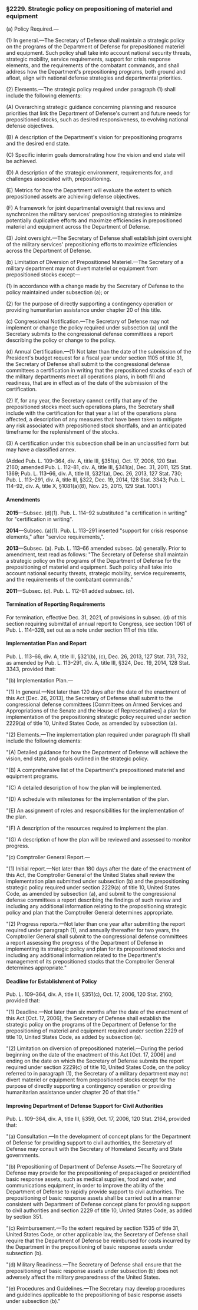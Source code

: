 ### §2229. Strategic policy on prepositioning of materiel and equipment ###

(a) Policy Required.—

(1) In general.—The Secretary of Defense shall maintain a strategic policy on the programs of the Department of Defense for prepositioned materiel and equipment. Such policy shall take into account national security threats, strategic mobility, service requirements, support for crisis response elements, and the requirements of the combatant commands, and shall address how the Department's prepositioning programs, both ground and afloat, align with national defense strategies and departmental priorities.

(2) Elements.—The strategic policy required under paragraph (1) shall include the following elements:

(A) Overarching strategic guidance concerning planning and resource priorities that link the Department of Defense's current and future needs for prepositioned stocks, such as desired responsiveness, to evolving national defense objectives.

(B) A description of the Department's vision for prepositioning programs and the desired end state.

(C) Specific interim goals demonstrating how the vision and end state will be achieved.

(D) A description of the strategic environment, requirements for, and challenges associated with, prepositioning.

(E) Metrics for how the Department will evaluate the extent to which prepositioned assets are achieving defense objectives.

(F) A framework for joint departmental oversight that reviews and synchronizes the military services' prepositioning strategies to minimize potentially duplicative efforts and maximize efficiencies in prepositioned materiel and equipment across the Department of Defense.

(3) Joint oversight.—The Secretary of Defense shall establish joint oversight of the military services' prepositioning efforts to maximize efficiencies across the Department of Defense.

(b) Limitation of Diversion of Prepositioned Materiel.—The Secretary of a military department may not divert materiel or equipment from prepositioned stocks except—

(1) in accordance with a change made by the Secretary of Defense to the policy maintained under subsection (a); or

(2) for the purpose of directly supporting a contingency operation or providing humanitarian assistance under chapter 20 of this title.

(c) Congressional Notification.—The Secretary of Defense may not implement or change the policy required under subsection (a) until the Secretary submits to the congressional defense committees a report describing the policy or change to the policy.

(d) Annual Certification.—(1) Not later than the date of the submission of the President's budget request for a fiscal year under section 1105 of title 31, the Secretary of Defense shall submit to the congressional defense committees a certification in writing that the prepositioned stocks of each of the military departments meet all operations plans, in both fill and readiness, that are in effect as of the date of the submission of the certification.

(2) If, for any year, the Secretary cannot certify that any of the prepositioned stocks meet such operations plans, the Secretary shall include with the certification for that year a list of the operations plans affected, a description of any measures that have been taken to mitigate any risk associated with prepositioned stock shortfalls, and an anticipated timeframe for the replenishment of the stocks.

(3) A certification under this subsection shall be in an unclassified form but may have a classified annex.

(Added Pub. L. 109–364, div. A, title III, §351(a), Oct. 17, 2006, 120 Stat. 2160; amended Pub. L. 112–81, div. A, title III, §341(a), Dec. 31, 2011, 125 Stat. 1369; Pub. L. 113–66, div. A, title III, §321(a), Dec. 26, 2013, 127 Stat. 730; Pub. L. 113–291, div. A, title III, §322, Dec. 19, 2014, 128 Stat. 3343; Pub. L. 114–92, div. A, title X, §1081(a)(8), Nov. 25, 2015, 129 Stat. 1001.)

#### Amendments ####

**2015**—Subsec. (d)(1). Pub. L. 114–92 substituted "a certification in writing" for "certification in writing".

**2014**—Subsec. (a)(1). Pub. L. 113–291 inserted "support for crisis response elements," after "service requirements,".

**2013**—Subsec. (a). Pub. L. 113–66 amended subsec. (a) generally. Prior to amendment, text read as follows: "The Secretary of Defense shall maintain a strategic policy on the programs of the Department of Defense for the prepositioning of materiel and equipment. Such policy shall take into account national security threats, strategic mobility, service requirements, and the requirements of the combatant commands."

**2011**—Subsec. (d). Pub. L. 112–81 added subsec. (d).

#### Termination of Reporting Requirements ####

For termination, effective Dec. 31, 2021, of provisions in subsec. (d) of this section requiring submittal of annual report to Congress, see section 1061 of Pub. L. 114–328, set out as a note under section 111 of this title.

#### Implementation Plan and Report ####

Pub. L. 113–66, div. A, title III, §321(b), (c), Dec. 26, 2013, 127 Stat. 731, 732, as amended by Pub. L. 113–291, div. A, title III, §324, Dec. 19, 2014, 128 Stat. 3343, provided that:

"(b) Implementation Plan.—

"(1) In general.—Not later than 120 days after the date of the enactment of this Act [Dec. 26, 2013], the Secretary of Defense shall submit to the congressional defense committees [Committees on Armed Services and Appropriations of the Senate and the House of Representatives] a plan for implementation of the prepositioning strategic policy required under section 2229(a) of title 10, United States Code, as amended by subsection (a).

"(2) Elements.—The implementation plan required under paragraph (1) shall include the following elements:

"(A) Detailed guidance for how the Department of Defense will achieve the vision, end state, and goals outlined in the strategic policy.

"(B) A comprehensive list of the Department's prepositioned materiel and equipment programs.

"(C) A detailed description of how the plan will be implemented.

"(D) A schedule with milestones for the implementation of the plan.

"(E) An assignment of roles and responsibilities for the implementation of the plan.

"(F) A description of the resources required to implement the plan.

"(G) A description of how the plan will be reviewed and assessed to monitor progress.

"(c) Comptroller General Report.—

"(1) Initial report.—Not later than 180 days after the date of the enactment of this Act, the Comptroller General of the United States shall review the implementation plan submitted under subsection (b) and the prepositioning strategic policy required under section 2229(a) of title 10, United States Code, as amended by subsection (a), and submit to the congressional defense committees a report describing the findings of such review and including any additional information relating to the propositioning strategic policy and plan that the Comptroller General determines appropriate.

"(2) Progress reports.—Not later than one year after submitting the report required under paragraph (1), and annually thereafter for two years, the Comptroller General shall submit to the congressional defense committees a report assessing the progress of the Department of Defense in implementing its strategic policy and plan for its prepositioned stocks and including any additional information related to the Department's management of its prepositioned stocks that the Comptroller General determines appropriate."

#### Deadline for Establishment of Policy ####

Pub. L. 109–364, div. A, title III, §351(c), Oct. 17, 2006, 120 Stat. 2160, provided that:

"(1) Deadline.—Not later than six months after the date of the enactment of this Act [Oct. 17, 2006], the Secretary of Defense shall establish the strategic policy on the programs of the Department of Defense for the prepositioning of materiel and equipment required under section 2229 of title 10, United States Code, as added by subsection (a).

"(2) Limitation on diversion of prepositioned materiel.—During the period beginning on the date of the enactment of this Act [Oct. 17, 2006] and ending on the date on which the Secretary of Defense submits the report required under section 2229(c) of title 10, United States Code, on the policy referred to in paragraph (1), the Secretary of a military department may not divert materiel or equipment from prepositioned stocks except for the purpose of directly supporting a contingency operation or providing humanitarian assistance under chapter 20 of that title."

#### Improving Department of Defense Support for Civil Authorities ####

Pub. L. 109–364, div. A, title III, §359, Oct. 17, 2006, 120 Stat. 2164, provided that:

"(a) Consultation.—In the development of concept plans for the Department of Defense for providing support to civil authorities, the Secretary of Defense may consult with the Secretary of Homeland Security and State governments.

"(b) Prepositioning of Department of Defense Assets.—The Secretary of Defense may provide for the prepositioning of prepackaged or preidentified basic response assets, such as medical supplies, food and water, and communications equipment, in order to improve the ability of the Department of Defense to rapidly provide support to civil authorities. The prepositioning of basic response assets shall be carried out in a manner consistent with Department of Defense concept plans for providing support to civil authorities and section 2229 of title 10, United States Code, as added by section 351.

"(c) Reimbursement.—To the extent required by section 1535 of title 31, United States Code, or other applicable law, the Secretary of Defense shall require that the Department of Defense be reimbursed for costs incurred by the Department in the prepositioning of basic response assets under subsection (b).

"(d) Military Readiness.—The Secretary of Defense shall ensure that the prepositioning of basic response assets under subsection (b) does not adversely affect the military preparedness of the United States.

"(e) Procedures and Guidelines.—The Secretary may develop procedures and guidelines applicable to the prepositioning of basic response assets under subsection (b)."